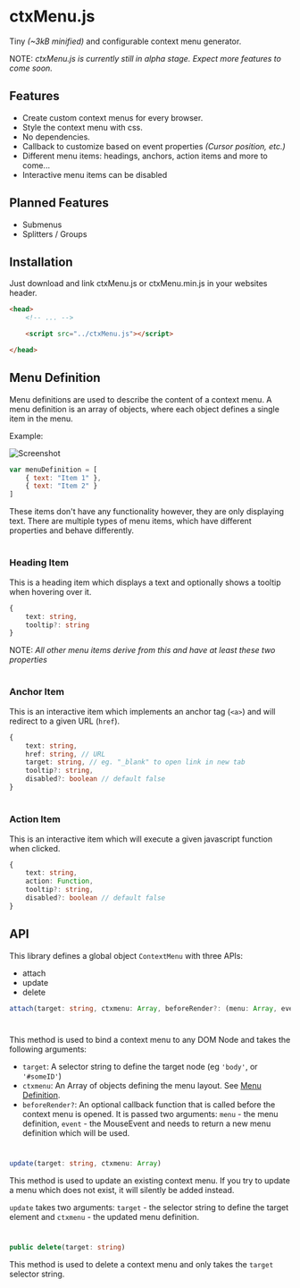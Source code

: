 # ctxMenu.js

Tiny _(~3kB minified)_ and configurable context menu generator.

NOTE: _ctxMenu.js is currently still in alpha stage. Expect more features to come soon._

## Features

- Create custom context menus for every browser.
- Style the context menu with css.
- No dependencies.
- Callback to customize based on event properties _(Cursor position, etc.)_
- Different menu items: headings, anchors, action items and more to come...
- Interactive menu items can be disabled

## Planned Features

- Submenus
- Splitters / Groups

## Installation

Just download and link ctxMenu.js or ctxMenu.min.js in your websites header.

```html
<head>
    <!-- ... -->

    <script src="../ctxMenu.js"></script>

</head>
```

## [](#Menu-Definition)Menu Definition

Menu definitions are used to describe the content of a context menu. A menu definition is an array of objects, where each object defines a single item in the menu.


Example:

![Screenshot](https://raw.githubusercontent.com/nkappler/ctxmenu/master/docs/simpleMenu.png)

```javascript
var menuDefinition = [
    { text: "Item 1" },
    { text: "Item 2" }
]
```

These items don't have any functionality however, they are only displaying text.
There are multiple types of menu items, which have different properties and behave differently.

#

### Heading Item

This is a heading item which displays a text and optionally shows a tooltip when hovering over it.

```typescript
{
    text: string,
    tooltip?: string
}
```

NOTE: _All other menu items derive from this and have at least these two properties_

#

### Anchor Item

This is an interactive item which implements an anchor tag (`<a>`) and will redirect to a given URL (`href`).

```typescript
{
    text: string,
    href: string, // URL
    target: string, // eg. "_blank" to open link in new tab
    tooltip?: string,
    disabled?: boolean // default false
}
```

#

### Action Item

This is an interactive item which will execute a given javascript function when clicked.

```typescript
{
    text: string,
    action: Function,
    tooltip?: string,
    disabled?: boolean // default false
}
```


## API

This library defines a global object `ContextMenu` with three APIs:

- attach
- update
- delete

```typescript
attach(target: string, ctxmenu: Array, beforeRender?: (menu: Array, event: MouseEvent) => Array)
```
#

This method is used to bind a context menu to any DOM Node and takes the following arguments:
- `target`: A selector string to define the target node (eg `'body'`, or `'#someID'`)
- `ctxmenu`: An Array of objects defining the menu layout. See [Menu Definition](#Menu-Definition).
- `beforeRender?`: An optional callback function that is called before the context menu is opened. It is passed two arguments: `menu` - the menu definition, `event` - the MouseEvent and needs to return a new menu definition which will be used.

#

```typescript
update(target: string, ctxmenu: Array)
```

This method is used to update an existing context menu. If you try to update a menu which does not exist, it will silently be added instead.

`update` takes two arguments: `target` - the selector string to define the target element and `ctxmenu` - the updated menu definition.

#

```typescript
public delete(target: string)
```
This method is used to delete a context menu and only takes the `target` selector string.
